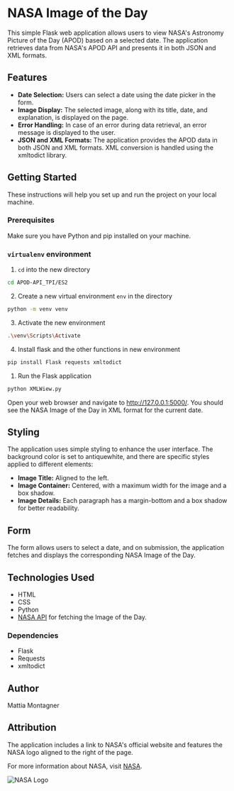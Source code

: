 # NASA Image of the Day

This simple Flask web application allows users to view NASA's Astronomy Picture of the Day (APOD) based on a selected date. The application retrieves data from NASA's APOD API and presents it in both JSON and XML formats.

## Features

- **Date Selection:** Users can select a date using the date picker in the form.
- **Image Display:** The selected image, along with its title, date, and explanation, is displayed on the page.
- **Error Handling:** In case of an error during data retrieval, an error message is displayed to the user.
- **JSON and XML Formats:** The application provides the APOD data in both JSON and XML formats. XML conversion is handled using the xmltodict library.

## Getting Started

These instructions will help you set up and run the project on your local machine.

### Prerequisites

Make sure you have Python and pip installed on your machine.
&nbsp;
### `virtualenv` environment <a name="virtualenv"></a>

1. `cd` into the new directory
```bash
cd APOD-API_TPI/ES2
```
2. Create a new virtual environment `env` in the directory
```bash
python -m venv venv
```
3. Activate the new environment
```bash
.\venv\Scripts\Activate
```
4. Install flask and the other functions in new environment
```bash
pip install Flask requests xmltodict
```
1. Run the Flask application
```bash
python XMLWiew.py
```
Open your web browser and navigate to http://127.0.0.1:5000/. You should see the NASA Image of the Day in XML format for the current date.

## Styling

The application uses simple styling to enhance the user interface. The background color is set to antiquewhite, and there are specific styles applied to different elements:

- **Image Title:** Aligned to the left.
- **Image Container:** Centered, with a maximum width for the image and a box shadow.
- **Image Details:** Each paragraph has a margin-bottom and a box shadow for better readability.

## Form

The form allows users to select a date, and on submission, the application fetches and displays the corresponding NASA Image of the Day.

## Technologies Used

- HTML
- CSS
- Python
- [NASA API](https://api.nasa.gov/) for fetching the Image of the Day.

### Dependencies
- Flask
- Requests
- xmltodict

## Author
Mattia Montagner

## Attribution

The application includes a link to NASA's official website and features the NASA logo aligned to the right of the page.

For more information about NASA, visit [NASA](https://www.nasa.gov).

![NASA Logo](https://www.nasa.gov/wp-content/themes/nasa/assets/images/nasa-logo.svg)